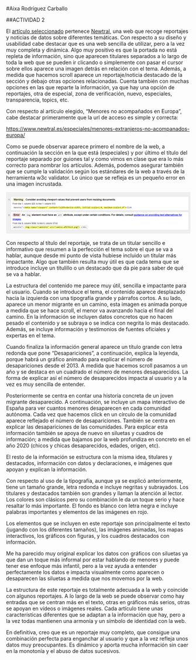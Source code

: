 #Aixa Rodríguez Carballo

##ACTIVIDAD 2

El [artículo seleccionado](https://www.newtral.es/especiales/menores-extranjeros-no-acompanados-europa/) pertenece [Newtral](https://www.newtral.es/), una web que recoge reportajes y noticias de datos sobre diferentes temáticas. Con respecto a su diseño y usabilidad cabe destacar que es una web sencilla de utilizar, pero a la vez muy completa y dinámica. Algo muy positivo es que la portada no está repleta de información, sino que aparecen titulares separados a lo largo de toda la web que se pueden ir clicando o simplemente con pasar el cursor sobre ellos aparece una imagen detrás en relación con el tema. Además, a medida que hacemos scroll aparece un reportaje/noticia destacado de la sección y debajo otras opciones relacionadas. Cuenta también con muchas opciones en las que reparte la información, ya que hay una opción de reportajes, otra de especial, zona de verificación, nuevo, especiales, transparencia, topics, etc.

Con respecto al artículo elegido, “Menores no acompañados en Europa”, cabe destacar primeramente que la url de acceso es simple y correcta:

<https://www.newtral.es/especiales/menores-extranjeros-no-acompanados-europa/>

Como se puede observar aparece primero el nombre de la web, a continuación la sección en la que está (especiales) y por último el título del reportaje separado por guiones tal y como vimos en clase que era lo más correcto para nombrar los artículos. Además, podemos asegurar también que se cumple la validación según los estándares de la web a través de la herramienta w3c validator. Lo único que se refleja es un pequeño error en una imagen incrustada.

![](actividad-2-foto.png)

Con respecto al título del reportaje, se trata de un titular sencillo e informativo que resumen a la perfección el tema sobre el que se va a hablar, aunque desde mi punto de vista hubiese incluido un titular más impactante. Algo que también resulta muy útil es que cada tema que se introduce incluye un titulillo o un destacado que da pie para saber de qué se va a hablar.

La estructura del contenido me parece muy útil, sencilla e impactante para el usuario. Cuando se introduce el tema, el contenido aparece desplazado hacia la izquierda con una tipografía grande y párrafos cortos. A su lado, aparece un menor migrante en un camino, esta imagen es animada porque a medida que se hace scroll, el menor va avanzando hacia el final del camino. En la información se incluyen datos concretos que no hacen pesado el contenido y se subraya o se indica con negrita lo más destacado. Además, se incluye información y testimonios de fuentes oficiales y expertas en el tema.

Cuando finaliza la información general aparece un título grande con letra redonda que pone “Desapariciones”, a continuación, explica la leyenda, porque habrá un gráfico animado para explicar el número de desapariciones desde el 2013. A medida que hacemos scroll pasamos a un año y se destaca en un cuadrado el número de menores desaparecidos. La forma de explicar así el número de desaparecidos impacta al usuario y a la vez es muy sencilla de entender.

Posteriormente se centra en contar una historia concreta de un joven migrante desaparecido. A continuación, se incluye un mapa interactivo de España para ver cuantos menores desaparecen en cada comunidad autónoma. Cada vez que hacemos click en un círculo de la comunidad aparece reflejado el número de desapariciones. También se centra en explicar las desapariciones de las comunidades. Para explicar esta información también se apoya de nuevo en siluetas y cuadros de información; a medida que bajamos por la web profundiza en concreto en el año 2020 (chicos y chicas desaparecidos, edades, origen, etc).

El resto de la información se estructura con la misma idea, titulares y destacados, información con datos y declaraciones, e imágenes que apoyan y explican la información.

Con respecto al uso de la tipografía, aunque ya se explicó anteriormente, tiene un tamaño grande, letra redonda e incluye negritas y subrayados. Los titulares y destacados también son grandes y llaman la atención al lector. Los colores son clásicos pero su combinación le da un toque serio y hace resaltar lo más importante. El fondo es blanco con letra negra e incluye palabras importantes y elementos de las imágenes en rojo.

Los elementos que se incluyen en este reportaje son principalmente el texto (jugando con los diferentes tamaños), las imágenes animadas, los mapas interactivos, los gráficos con figuras, y los cuadros destacados con información.

Me ha parecido muy original explicar los datos con gráficos con siluetas ya que dan un toque más informal por estar hablando de menores y puede tener ese enfoque más infantil, pero a la vez ayuda a entender perfectamente los datos e impacta visualmente como aparecen o desaparecen las siluetas a medida que nos movemos por la web.

La estructura de este reportaje es totalmente adecuada a la web y coincide con algunos reportajes. A lo largo de la web se puede observar como hay entradas que se centran más en el texto, otras en gráficos más serios, otras se apoyan en vídeos o imágenes reales. Cada artículo tiene unas características diferentes que se adaptan a la información que hay, pero a la vez todas mantienen una armonía y un símbolo de identidad con la web.

En definitiva, creo que es un reportaje muy completo, que consigue una combinación perfecta para enganchar al usuario y que a la vez refleja unos datos muy preocupantes. Es dinámico y aporta mucha información sin caer en la monotonía y el abuso de datos sucesivos.






